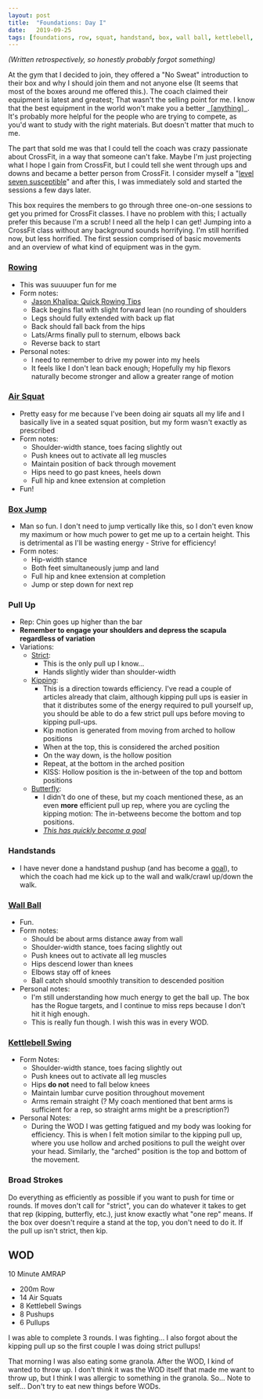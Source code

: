 ```yaml
---
layout: post
title:  "Foundations: Day I"
date:   2019-09-25
tags: [foundations, row, squat, handstand, box, wall ball, kettlebell, wod]
---
```


*(Written retrospectively, so honestly probably forgot something)*



At the gym that I decided to join, they offered a "No Sweat" introduction to
their box and why I should join them and not anyone else (It seems that most of
the boxes around me offered this.). The coach claimed their equipment is latest
and greatest; That wasn't the selling point for me. I know that the best
equipment in the world won't make you a better
<u>&nbsp;&nbsp;[anything]&nbsp;&nbsp;</u>. It's probably more helpful for the
people who are trying to compete, as you'd want to study with the right
materials. But doesn't matter that much to me.

The part that sold me was that I could tell the coach was crazy passionate
about CrossFit, in a way that someone can't fake. Maybe I'm just projecting
what I hope I gain from CrossFit, but I could tell she went through ups and
downs and became a better person from CrossFit. I consider myself a "[level
seven
susceptible](https://birthmoviesdeath.com/2015/04/22/community-review-6.07-advanced-safety-features)"
and after this, I was immediately sold and started the sessions a few days
later.

<!--more-->

This box requires the members to go through three one-on-one sessions to get
you primed for CrossFit classes. I have no problem with this; I actually prefer
this because I'm a scrub! I need all the help I can get! Jumping into a
CrossFit class without any background sounds horrifying. I'm still horrified
now, but less horrified. The first session comprised of basic movements and an
overview of what kind of equipment was in the gym.

### [Rowing](https://www.youtube.com/watch?v=fxfhQMbATCw)

- This was suuuuper fun for me
- Form notes:
    - [Jason Khalipa: Quick Rowing Tips](https://www.youtube.com/watch?v=UlWUPkXrq24)
    - Back begins flat with slight forward lean (no rounding of shoulders
    - Legs should fully extended with back up flat
    - Back should fall back from the hips
    - Lats/Arms finally pull to sternum, elbows back
    - Reverse back to start
- Personal notes:
    - I need to remember to drive my power into my heels
    - It feels like I don't lean back enough; Hopefully my hip flexors
      naturally become stronger and allow a greater range of motion

### [Air Squat](https://www.youtube.com/watch?v=rMvwVtlqjTE)

- Pretty easy for me because I've been doing air squats all my life and I
  basically live in a seated squat position, but my form wasn't exactly as
  prescribed
- Form notes:
    - Shoulder-width stance, toes facing slightly out
    - Push knees out to activate all leg muscles
    - Maintain position of back through movement
    - Hips need to go past knees, heels down
    - Full hip and knee extension at completion
- Fun!

### [Box Jump](https://www.youtube.com/watch?v=52r_Ul5k03g)

- Man so fun. I don't need to jump vertically like this, so I don't even know
  my maximum or how much power to get me up to a certain height. This is
  detrimental as I'll be wasting energy - Strive for efficiency!
- Form notes:
    - Hip-width stance
    - Both feet simultaneously jump and land
    - Full hip and knee extension at completion
    - Jump or step down for next rep

### Pull Up

- Rep: Chin goes up higher than the bar
- **Remember to engage your shoulders and depress the scapula regardless of
  variation**
- Variations:
    - [Strict](https://www.youtube.com/watch?v=HRV5YKKaeVw):
        - This is the only pull up I know...
        - Hands slightly wider than shoulder-width
    - [Kipping](https://www.youtube.com/watch?v=lzRo-4pq_AY):
        - This is a direction towards efficiency. I've read a couple of
          articles already that claim, although kipping pull ups is easier in
          that it distributes some of the energy required to pull yourself up,
          you should be able to do a few strict pull ups before moving to
          kipping pull-ups.
        - Kip motion is generated from moving from arched to hollow positions
        - When at the top, this is considered the arched position
        - On the way down, is the hollow position
        - Repeat, at the bottom in the arched position
        - KISS: Hollow position is the in-between of the top and bottom
          positions
    - [Butterfly](https://www.youtube.com/watch?v=OenVG15QMj8):
        - I didn't do one of these, but my coach mentioned these, as an even
          **more** efficient pull up rep, where you are cycling the kipping
          motion: The in-betweens become the bottom and top positions.
        - [_This has quickly become a goal_](/personal_goals/)


### Handstands

- I have never done a handstand pushup (and has become a
  [goal](/personal_goals/)), to which the coach had me kick up to the wall and
  walk/crawl up/down the walk.

### [Wall Ball](https://www.youtube.com/watch?v=fpUD0mcFp_0)

- Fun.
- Form notes:
    - Should be about arms distance away from wall
    - Shoulder-width stance, toes facing slightly out
    - Push knees out to activate all leg muscles
    - Hips descend lower than knees
    - Elbows stay off of knees
    - Ball catch should smoothly transition to descended position
- Personal notes:
    - I'm still understanding how much energy to get the ball up. The box has
      the Rogue targets, and I continue to miss reps because I don't hit it
      high enough.
    - This is really fun though. I wish this was in every WOD.

### [Kettlebell Swing](https://www.youtube.com/watch?v=vdezTMulJ-k)

- Form Notes:
    - Shoulder-width stance, toes facing slightly out
    - Push knees out to activate all leg muscles
    - Hips **do not** need to fall below knees
    - Maintain lumbar curve position throughout movement
    - Arms remain straight (? My coach mentioned that bent arms is sufficient
      for a rep, so straight arms might be a prescription?)
- Personal Notes:
    - During the WOD I was getting fatigued and my body was looking for
      efficiency. This is when I felt motion similar to the kipping pull up,
      where you use hollow and arched positions to pull the weight over your
      head. Similarly, the "arched" position is the top and bottom of the
      movement.

### Broad Strokes

Do everything as efficiently as possible if you want to push for time or
rounds.  If moves don't call for "strict", you can do whatever it takes to get
that rep (kipping, butterfly, etc.), just know exactly what "one rep" means. If
the box over doesn't require a stand at the top, you don't need to do it. If
the pull up isn't strict, then kip.

## WOD

10 Minute AMRAP
- 200m Row
- 14 Air Squats
- 8 Kettlebell Swings
- 8 Pushups
- 6 Pullups

I was able to complete 3 rounds. I was fighting... I also forgot about the
kipping pull up so the first couple I was doing strict pullups!

That morning I was also eating some granola. After the WOD, I kind of wanted to
throw up. I don't think it was the WOD itself that made me want to throw up,
but I think I was allergic to something in the granola. So... Note to self...
Don't try to eat new things before WODs.

